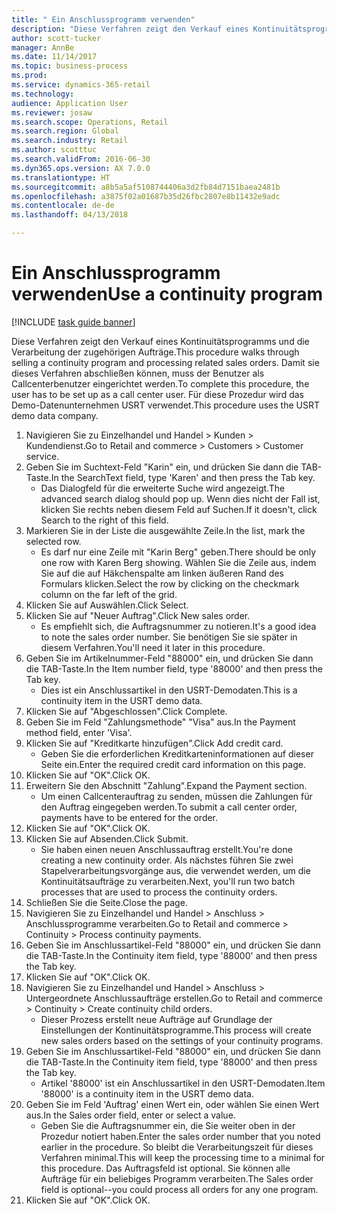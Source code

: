 ```yaml
--- 
title: " Ein Anschlussprogramm verwenden"
description: "Diese Verfahren zeigt den Verkauf eines Kontinuitätsprogramms und die Verarbeitung der zugehörigen Aufträge."
author: scott-tucker
manager: AnnBe
ms.date: 11/14/2017
ms.topic: business-process
ms.prod: 
ms.service: dynamics-365-retail
ms.technology: 
audience: Application User
ms.reviewer: josaw
ms.search.scope: Operations, Retail
ms.search.region: Global
ms.search.industry: Retail
ms.author: scotttuc
ms.search.validFrom: 2016-06-30
ms.dyn365.ops.version: AX 7.0.0
ms.translationtype: HT
ms.sourcegitcommit: a8b5a5af5108744406a3d2fb84d7151baea2481b
ms.openlocfilehash: a3875f02a01687b35d26fbc2807e8b11432e9adc
ms.contentlocale: de-de
ms.lasthandoff: 04/13/2018

---
```

# <a name="use-a-continuity-program"></a><span data-ttu-id="46312-103"> Ein Anschlussprogramm verwenden</span><span class="sxs-lookup"><span data-stu-id="46312-103">Use a continuity program</span></span>

[!INCLUDE [task guide banner](../includes/task-guide-banner.md)]

<span data-ttu-id="46312-104">Diese Verfahren zeigt den Verkauf eines Kontinuitätsprogramms und die Verarbeitung der zugehörigen Aufträge.</span><span class="sxs-lookup"><span data-stu-id="46312-104">This procedure walks through selling a continuity program and processing related sales orders.</span></span> <span data-ttu-id="46312-105">Damit sie dieses Verfahren abschließen können, muss der Benutzer als Callcenterbenutzer eingerichtet werden.</span><span class="sxs-lookup"><span data-stu-id="46312-105">To complete this procedure, the user has to be set up as a call center user.</span></span> <span data-ttu-id="46312-106">Für diese Prozedur wird das Demo-Datenunternehmen USRT verwendet.</span><span class="sxs-lookup"><span data-stu-id="46312-106">This procedure uses the USRT demo data company.</span></span>

1. <span data-ttu-id="46312-107">Navigieren Sie zu Einzelhandel und Handel > Kunden > Kundendienst.</span><span class="sxs-lookup"><span data-stu-id="46312-107">Go to Retail and commerce > Customers > Customer service.</span></span>
2. <span data-ttu-id="46312-108">Geben Sie im Suchtext-Feld "Karin" ein, und drücken Sie dann die TAB-Taste.</span><span class="sxs-lookup"><span data-stu-id="46312-108">In the SearchText field, type 'Karen' and then press the Tab key.</span></span>
    * <span data-ttu-id="46312-109">Das Dialogfeld für die erweiterte Suche wird angezeigt.</span><span class="sxs-lookup"><span data-stu-id="46312-109">The advanced search dialog should pop up.</span></span> <span data-ttu-id="46312-110">Wenn dies nicht der Fall ist, klicken Sie rechts neben diesem Feld auf Suchen.</span><span class="sxs-lookup"><span data-stu-id="46312-110">If it doesn't, click Search to the right of this field.</span></span>  
3. <span data-ttu-id="46312-111">Markieren Sie in der Liste die ausgewählte Zeile.</span><span class="sxs-lookup"><span data-stu-id="46312-111">In the list, mark the selected row.</span></span>
    * <span data-ttu-id="46312-112">Es darf nur eine Zeile mit "Karin Berg" geben.</span><span class="sxs-lookup"><span data-stu-id="46312-112">There should be only one row with Karen Berg showing.</span></span> <span data-ttu-id="46312-113">Wählen Sie die Zeile aus, indem Sie auf die auf Häkchenspalte am linken äußeren Rand des Formulars klicken.</span><span class="sxs-lookup"><span data-stu-id="46312-113">Select the row by clicking on the checkmark column on the far left of the grid.</span></span>  
4. <span data-ttu-id="46312-114">Klicken Sie auf Auswählen.</span><span class="sxs-lookup"><span data-stu-id="46312-114">Click Select.</span></span>
5. <span data-ttu-id="46312-115">Klicken Sie auf "Neuer Auftrag".</span><span class="sxs-lookup"><span data-stu-id="46312-115">Click New sales order.</span></span>
    * <span data-ttu-id="46312-116">Es empfiehlt sich, die Auftragsnummer zu notieren.</span><span class="sxs-lookup"><span data-stu-id="46312-116">It's a good idea to note the sales order number.</span></span> <span data-ttu-id="46312-117">Sie benötigen Sie sie später in diesem Verfahren.</span><span class="sxs-lookup"><span data-stu-id="46312-117">You'll need it later in this procedure.</span></span>  
6. <span data-ttu-id="46312-118">Geben Sie im Artikelnummer-Feld "88000" ein, und drücken Sie dann die TAB-Taste.</span><span class="sxs-lookup"><span data-stu-id="46312-118">In the Item number field, type '88000' and then press the Tab key.</span></span>
    * <span data-ttu-id="46312-119">Dies ist ein Anschlussartikel in den USRT-Demodaten.</span><span class="sxs-lookup"><span data-stu-id="46312-119">This is a continuity item in the USRT demo data.</span></span>  
7. <span data-ttu-id="46312-120">Klicken Sie auf "Abgeschlossen".</span><span class="sxs-lookup"><span data-stu-id="46312-120">Click Complete.</span></span>
8. <span data-ttu-id="46312-121">Geben Sie im Feld "Zahlungsmethode" "Visa" aus.</span><span class="sxs-lookup"><span data-stu-id="46312-121">In the Payment method field, enter 'Visa'.</span></span>
9. <span data-ttu-id="46312-122">Klicken Sie auf "Kreditkarte hinzufügen".</span><span class="sxs-lookup"><span data-stu-id="46312-122">Click Add credit card.</span></span>
    * <span data-ttu-id="46312-123">Geben Sie die erforderlichen Kreditkarteninformationen auf dieser Seite ein.</span><span class="sxs-lookup"><span data-stu-id="46312-123">Enter the required credit card information on this page.</span></span>  
10. <span data-ttu-id="46312-124">Klicken Sie auf "OK".</span><span class="sxs-lookup"><span data-stu-id="46312-124">Click OK.</span></span>
11. <span data-ttu-id="46312-125">Erweitern Sie den Abschnitt "Zahlung".</span><span class="sxs-lookup"><span data-stu-id="46312-125">Expand the Payment section.</span></span>
    * <span data-ttu-id="46312-126">Um einen Callcenterauftrag zu senden, müssen die Zahlungen für den Auftrag eingegeben werden.</span><span class="sxs-lookup"><span data-stu-id="46312-126">To submit a call center order, payments have to be entered for the order.</span></span>  
12. <span data-ttu-id="46312-127">Klicken Sie auf "OK".</span><span class="sxs-lookup"><span data-stu-id="46312-127">Click OK.</span></span>
13. <span data-ttu-id="46312-128">Klicken Sie auf Absenden.</span><span class="sxs-lookup"><span data-stu-id="46312-128">Click Submit.</span></span>
    * <span data-ttu-id="46312-129">Sie haben einen neuen Anschlussauftrag erstellt.</span><span class="sxs-lookup"><span data-stu-id="46312-129">You're done creating a new continuity order.</span></span> <span data-ttu-id="46312-130">Als nächstes führen Sie zwei Stapelverarbeitungsvorgänge aus, die verwendet werden, um die Kontinuitätsaufträge zu verarbeiten.</span><span class="sxs-lookup"><span data-stu-id="46312-130">Next, you'll run two batch processes that are used to process the continuity orders.</span></span>  
14. <span data-ttu-id="46312-131">Schließen Sie die Seite.</span><span class="sxs-lookup"><span data-stu-id="46312-131">Close the page.</span></span>
15. <span data-ttu-id="46312-132">Navigieren Sie zu Einzelhandel und Handel > Anschluss  > Anschlussprogramme verarbeiten.</span><span class="sxs-lookup"><span data-stu-id="46312-132">Go to Retail and commerce > Continuity > Process continuity payments.</span></span>
16. <span data-ttu-id="46312-133">Geben Sie im Anschlussartikel-Feld "88000" ein, und drücken Sie dann die TAB-Taste.</span><span class="sxs-lookup"><span data-stu-id="46312-133">In the Continuity item field, type '88000' and then press the Tab key.</span></span>
17. <span data-ttu-id="46312-134">Klicken Sie auf "OK".</span><span class="sxs-lookup"><span data-stu-id="46312-134">Click OK.</span></span>
18. <span data-ttu-id="46312-135">Navigieren Sie zu Einzelhandel und Handel > Anschluss  > Untergeordnete Anschlussaufträge erstellen.</span><span class="sxs-lookup"><span data-stu-id="46312-135">Go to Retail and commerce > Continuity > Create continuity child orders.</span></span>
    * <span data-ttu-id="46312-136">Dieser Prozess erstellt neue Aufträge auf Grundlage der Einstellungen der Kontinuitätsprogramme.</span><span class="sxs-lookup"><span data-stu-id="46312-136">This process will create new sales orders based on the settings of your continuity programs.</span></span>  
19. <span data-ttu-id="46312-137">Geben Sie im Anschlussartikel-Feld "88000" ein, und drücken Sie dann die TAB-Taste.</span><span class="sxs-lookup"><span data-stu-id="46312-137">In the Continuity item field, type '88000' and then press the Tab key.</span></span>
    * <span data-ttu-id="46312-138">Artikel '88000' ist ein Anschlussartikel in den USRT-Demodaten.</span><span class="sxs-lookup"><span data-stu-id="46312-138">Item '88000' is a continuity item in the USRT demo data.</span></span>  
20. <span data-ttu-id="46312-139">Geben Sie im Feld 'Auftrag' einen Wert ein, oder wählen Sie einen Wert aus.</span><span class="sxs-lookup"><span data-stu-id="46312-139">In the Sales order field, enter or select a value.</span></span>
    * <span data-ttu-id="46312-140">Geben Sie die Auftragsnummer ein, die Sie weiter oben in der Prozedur notiert haben.</span><span class="sxs-lookup"><span data-stu-id="46312-140">Enter the sales order number that you noted earlier in the procedure.</span></span> <span data-ttu-id="46312-141">So bleibt die Verarbeitungszeit für dieses Verfahren minimal.</span><span class="sxs-lookup"><span data-stu-id="46312-141">This will keep the processing time to a minimal for this procedure.</span></span> <span data-ttu-id="46312-142">Das Auftragsfeld ist optional. Sie können alle Aufträge für ein beliebiges Programm verarbeiten.</span><span class="sxs-lookup"><span data-stu-id="46312-142">The Sales order field is optional--you could process all orders for any one program.</span></span>  
21. <span data-ttu-id="46312-143">Klicken Sie auf "OK".</span><span class="sxs-lookup"><span data-stu-id="46312-143">Click OK.</span></span>


